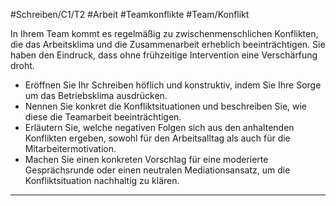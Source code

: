 #Schreiben/C1/T2 #Arbeit #Teamkonflikte
#Team/Konflikt

In Ihrem Team kommt es regelmäßig zu zwischenmenschlichen Konflikten, die das Arbeitsklima und die Zusammenarbeit erheblich beeinträchtigen. Sie haben den Eindruck, dass ohne frühzeitige Intervention eine Verschärfung droht. 
- Eröffnen Sie Ihr Schreiben höflich und konstruktiv, indem Sie Ihre Sorge um das Betriebsklima ausdrücken.
- Nennen Sie konkret die Konfliktsituationen und beschreiben Sie, wie diese die Teamarbeit beeinträchtigen.
- Erläutern Sie, welche negativen Folgen sich aus den anhaltenden Konflikten ergeben, sowohl für den Arbeitsalltag als auch für die Mitarbeitermotivation.
- Machen Sie einen konkreten Vorschlag für eine moderierte Gesprächsrunde oder einen neutralen Mediationsansatz, um die Konfliktsituation nachhaltig zu klären.

---

